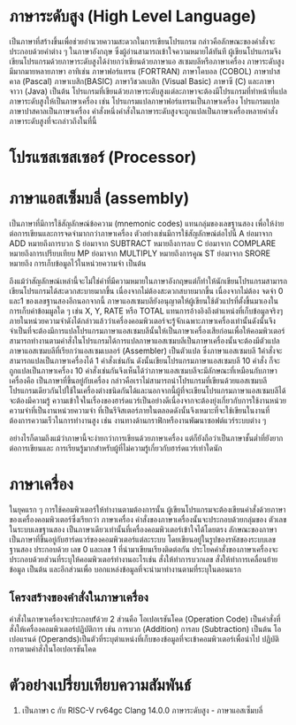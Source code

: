 # ภาษาระดับสูง (High Level Language)
เป็นภาษาที่สร้างขึ้นเพื่อช่วยอำนวยความสะดวกในการเขียนโปรแกรม กล่าวคือลักษณะของคำสั่งจะประกอบด้วยคำต่าง ๆ ในภาษาอังกฤษ ซึ่งผู้อ่านสามารถเข้าใจความหมายได้ทันที ผู้เขียนโปรแกรมจึงเขียนโปรแกรมด้วยภาษาระดับสูงได้ง่ายกว่าเขียนด้วยภาษาแอ สเซมบลีหรือภาษาเครื่อง ภาษาระดับสูงมีมากมายหลายภาษา อาทิเช่น ภาษาฟอร์แทรน (FORTRAN) ภาษาโคบอล (COBOL) ภาษาปาสคาล (Pascal) ภาษาเบสิก(BASIC) ภาษาวิชวลเบสิก (Visual Basic) ภาษาซี (C) และภาษาจาวา (Java) เป็นต้น โปรแกรมที่เขียนด้วยภาษาระดับสูงแต่ละภาษาจะต้องมีโปรแกรมที่ทำหน้าที่แปล ภาษาระดับสูงให้เป็นภาษาเครื่อง เช่น โปรแกรมแปลภาษาฟอร์แทรนเป็นภาษาเครื่อง โปรแกรมแปลภาษาปาสคาลเป็นภาษาเครื่อง คำสั่งหนึ่งคำสั่งในภาษาระดับสูงจะถูกแปลเป็นภาษาเครื่องหลายคำสั่ง
ภาษาระดับสูงที่จะกล่าวถึงในที่นี้
# โปรแซสเซสเซอร์ (Processor)
# ภาษาแอสเซ็มบลี่ (assembly)
เป็นภาษาที่มีการใช้สัญลักษณ์ข้อความ (mnemonic codes) แทนกลุ่มของเลขฐานสอง เพื่อให้ง่ายต่อการเขียนและการจดจำมากกว่าภาษาเครื่อง ตัวอย่างเช่นมีการใช้สัญลักษณ์ต่อไปนี้
A ย่อมาจาก ADD หมายถึงการบวก
S ย่อมาจาก SUBTRACT หมายถึงการลบ
C ย่อมาจาก COMPLARE หมายถึงการเปรียบเทียบ
MP ย่อมาจาก MULTIPLY หมายถึงการคูณ
ST ย่อมาจาก SRORE หมายถึง การเก็บข้อมูลไว้ในหน่วยความจำ เป็นต้น

ถึงแม้ว่าสัญลักษณ์เหล่านี้จะไม่ใช่คำที่มีความหมายในภาษาอังกฤษแต่ก็ทำให้นักเขียนโปรแกรมสามารถเขียนโปรแกรมได้สะดวกสะบายมากขึ้น เนื่องจากไม่ต้องสะดวกสบายมากขึ้น เนื่องจากไม่ต้อง จดจำ 0 และ1 ของเลขฐานสองอีกนอกจากนี้ ภาษาแอสเซมบลียังอนุญาตให้ผู้เขียนใช้ตัวแปรที่ตั้งขึ้นมาเองในการเก็บค่าข้อมมูลใด ๆ เช่น X, Y, RATE หรือ TOTAL แทนการอ้างอิงถึงตำแหน่งที่เก็บข้อมูลจริงๆ      ภายในหน่วยความจำดังได้กล่าวแล้วว่าเครื่องคอมพิวเตอร์จะรู้จักเฉพาะภาษาเครื่องเท่านั้นดังนั้นจึงจำเป็นที่จะต้องมีการแปลโปรแกรมภาษาแอสเซมบลีนั้นให้เป็นภาษาเครื่องเสียก่อนเพื่อให้คอมพิวเตอร์สามารถทำงานตามคำสั่งในโปรแกรมได้การแปลภาษาแอสเซมบลีเป็นภาษาเครื่องนั้นจะต้องมีตัวแปลภาษาแอสเซมบลีที่เรียกว่าแอสเซมเบลอร์ (Assembler) เป็นตัวแปล ซึ่งภาษาแอสเซมบลี 1คำสั่งจะสามารถแปลเป็นภาษาเครื่องได้ 1 คำสั่งเช่นกัน ดังนั้นเขียนโปรแกรมภาษาแอสเซมบลี 10 คำสั่ง ก็จะถูกแปลเป็นภาษาเครื่อง 10 คำสั่งเช่นกันจึงเห็นได้ว่าภาษาแอสเซมบลีจะมีลักษณะที่เหมือนกับภาษาเครื่องคือ เป็นภาษาที่ขึ้นอยู่กับเครื่อง กล่าวคือเราไม่สามารถนำโปรแกรมที่เขียนด้วยแอสเซมบลี  โปรแกรมเดียวกันไปใช้ในเครื่องต่างชนิดกันได้และนอกจากนี้ผู้ที่จะเขียนโปรแกรมภาษาแอสเซมบลีได้จะต้องมีความรู้ ความเข้าใจในเรื่องของฮาร์ดแวร์เป็นอย่างดีเนื่องจากจะต้องยุ่งเกี่ยวกับการใช้งานหน่วยความจำที่เป็นงานหน่วยความจำ ที่เป็นรีจิสเตอร์ภายในตลอดดังนั้นจึงเหมาะที่จะใช้เขียนในงานที่ต้องการความเร็วในการทำงานสูง เช่น งานทางด้านกราฟิกหรืองานพัฒนาซอฟต์แวร์ระบบต่าง ๆ

อย่างไรก็ตามถึงแม้ว่าภาษานี้จะง่ายกว่าการเขียนด้วยภาษาเครื่อง แต่ก็ยังถือว่าเป็นภาษาชั้นต่ำที่ยังยากต่อการเขียนและ การเรียนรู้มากสำหรับผู้ที่ไม่ความรู้เกี่ยวกับฮาร์ดแวร์เท่าใดนัก
# ภาษาเครื่อง
ในยุคแรก ๆ การใช้คอมพิวเตอร์ให้ทำงานตามต้องการนั้น ผู้เขียนโปรแกรมจะต้องเขียนคำสั่งด้วยภาษาของเครื่องคอมพิวเตอร์ซึ่งเรียกว่า ภาษาเครื่อง คำสั่งของภาษาเครื่องนั้นจะประกอบด้วยกลุ่มของ    ตัวเลขในระบบเลขฐานสอง เป็นภาษาเดียวเท่านั้นที่เครื่องคอมพิวเตอร์เข้าใจได้โดยตรง ลักษณะของภาษาเป็นภาษาที่ขึ้นอยู่กับฮาร์ดแวร์ของคอมพิวเตอร์แต่ละระบบ โดยเขียนอยู่ในรูปของรหัสของระบบเลข    ฐานสอง ประกอบด้วย เลข 0 และเลข 1 ที่นำมาเขียนเรียงติดต่อกัน ประโยคคำสั่งของภาษาเครื่องจะประกอบด้วยส่วนที่ระบุให้คอมพิวเตอร์ทำงานอะไรเช่น สั่งให้ทำการบวกเลข สั่งให้ทำการเคลื่อนย้ายข้อมูล เป็นต้น และอีกส่วนเพื่อ บอกแหล่งข้อมูลที่จะนำมาทำงานตามที่ระบุในตอนแรก

## โครงสร้างของคำสั่งในภาษาเครื่อง

คำสั่งในภาษาเครื่องจะประกอบfด้วย 2 ส่วนคือ 
โอเปอเรชันโคด (Operation Code) เป็นคำสั่งที่สั่งให้เครื่องคอมพิวเตอร์ปฏิบัติการ เช่น การบวก (Addition) การลบ (Subtraction) เป็นต้น
โอเปอแรนด์ (Operands)เป็นตัวที่ระบุตำแหน่งที่เก็บของข้อมูลที่จะเข้าคอมพิวเตอร์เพื่อนำไป ปฏิบัติการตามคำสั่งในโอเปอเรชันโคด

# ตัวอย่างเปรี่ยบเทียบความสัมพันธ์

1. เป็นภาษา c กับ RISC-V rv64gc Clang 14.0.0  ภาษาระดับสูง - ภาษาแอสเซ็มบลี่

 
